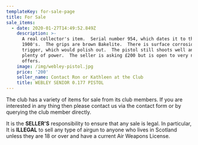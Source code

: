 ```yaml
---
templateKey: for-sale-page
title: For Sale
sale_items:
  - date: 2020-01-27T14:49:52.849Z
    description: >-
      A real collector's item.  Serial number 954, which dates it to the early
      1900's.  The grips are brown Bakelite.  There is surface corrosion on the
      trigger, which would polish out.  The pistol still shoots well and has
      plenty of power.  The seller is asking £200 but is open to very near
      offers.
    image: /img/webley-pistol.jpg
    price: '200'
    seller_name: Contact Ron or Kathleen at the Club
    title: WEBLEY SENIOR 0.177 PISTOL
---
```

The club has a variety of items for sale from its club members. If you are interested in any thing then please contact us via the contact form or by querying the club member directly. 

It is the **SELLER'S** responsibility to ensure that any sale is legal.   In particular, It is **ILLEGAL** to sell any type of airgun to anyone who lives in Scotland unless they are 18 or over and have a current Air Weapons License.
